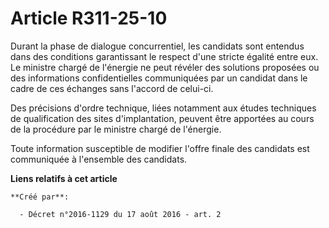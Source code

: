 # Article R311-25-10

Durant la phase de dialogue concurrentiel, les candidats sont entendus dans des conditions garantissant le respect d'une
stricte égalité entre eux. Le ministre chargé de l'énergie ne peut révéler des solutions proposées ou des informations
confidentielles communiquées par un candidat dans le cadre de ces échanges sans l'accord de celui-ci.

Des précisions d'ordre technique, liées notamment aux études techniques de qualification des sites d'implantation, peuvent
être apportées au cours de la procédure par le ministre chargé de l'énergie.

Toute information susceptible de modifier l'offre finale des candidats est communiquée à l'ensemble des candidats.

**Liens relatifs à cet article**

	**Créé par**:

	  - Décret n°2016-1129 du 17 août 2016 - art. 2
